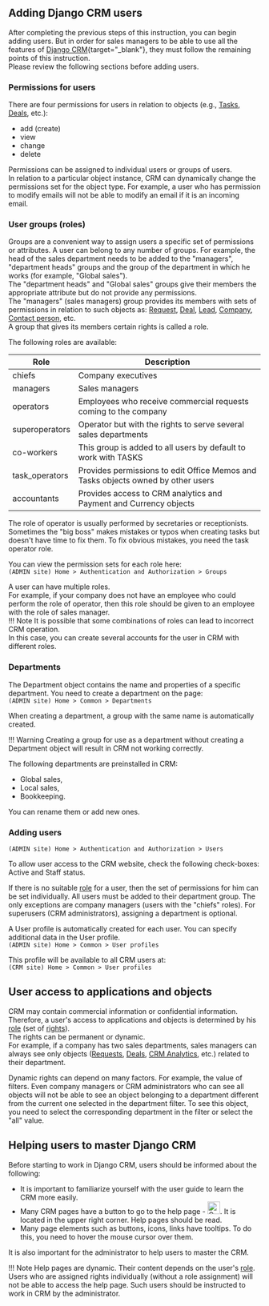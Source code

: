 ## Adding Django CRM users

After completing the previous steps of this instruction, you can begin adding users.
But in order for sales managers to be able to use all the features of [Django CRM](https://github.com/DjangoCRM/django-crm/){target="_blank"},
they must follow the remaining points of this instruction.  
Please review the following sections before adding users.

### Permissions for users

There are four permissions for users in relation to objects (e.g., [Tasks](tasks_section.md), [Deals](guide_for_sales_manager.md#deal-object), etc.):  

- add (create)
- view
- change
- delete

Permissions can be assigned to individual users or groups of users.  
In relation to a particular object instance, CRM can dynamically change the permissions set for the object type. For example, a user who has permission to modify emails will not be able to modify an email if it is an incoming email.

### User groups (roles)

Groups are a convenient way to assign users a specific set of permissions or attributes. A user can belong to any number of groups. For example, the head of the sales department needs to be added to the "managers", "department heads" groups and the group of the department in which he works (for example, "Global sales").  
The "department heads" and "Global sales" groups give their members the appropriate attribute but do not provide any permissions.  
The "managers" (sales managers) group provides its members with sets of permissions in relation to such objects as: [Request](setting_up_adding_requests.md), [Deal](guide_for_sales_manager.md#deal-object), [Lead](operator_and_sales_manager_roles.md#lead-object), [Company](operator_and_sales_manager_roles.md#company-object), [Contact person](operator_and_sales_manager_roles.md#object-of-company-contact-persons), etc.  
A group that gives its members certain rights is called a role.

The following roles are available:

| Role           | Description                                                                      |
|----------------|----------------------------------------------------------------------------------|
| chiefs         | Company executives                                                               |
| managers       | Sales managers                                                                   |
| operators      | Employees who receive commercial requests coming to the company                  |
| superoperators | Operator but with the rights to serve several sales departments                  |
| co-workers     | This group is added to all users by default to work with TASKS                   |
| task_operators | Provides permissions to edit Office Memos and Tasks objects owned by other users |
| accountants    | Provides access to CRM analytics and Payment and Currency objects                |

The role of operator is usually performed by secretaries or receptionists.  
Sometimes the "big boss" makes mistakes or typos when creating tasks but doesn't have time to fix them.
To fix obvious mistakes, you need the task operator role.

You can view the permission sets for each role here:  
 `(ADMIN site) Home > Authentication and Authorization > Groups`

A user can have multiple roles.  
For example, if your company does not have an employee who could perform the role of operator, then this role should be given to an employee with the role of sales manager.  
!!! Note
    It is possible that some combinations of roles can lead to incorrect CRM operation.  
    In this case, you can create several accounts for the user in CRM with different roles.

### Departments

The Department object contains the name and properties of a specific department.
You need to create a department on the page:  
`(ADMIN site) Home > Common > Departments`

When creating a department, a group with the same name is automatically created.  


!!! Warning
    Creating a group for use as a department without creating a Department object will result in CRM not working correctly.

The following departments are preinstalled in CRM:  

- Global sales,
- Local sales,
- Bookkeeping.

You can rename them or add new ones.

### Adding users

`(ADMIN site) Home > Authentication and Authorization > Users`

To allow user access to the CRM website, check the following check-boxes:  
Active and Staff status.

If there is no suitable [role](#user-groups-roles) for a user, then the set of permissions for him can be set individually.
All users must be added to their department group. The only exceptions are company managers (users with the "chiefs" roles).
For superusers (CRM administrators), assigning a department is optional.

A User profile is automatically created for each user. You can specify additional data in the User profile.  
 `(ADMIN site) Home > Common > User profiles`

This profile will be available to all CRM users at:  
 `(CRM site) Home > Common > User profiles`

## User access to applications and objects

CRM may contain commercial information or confidential information.  
Therefore, a user's access to applications and objects is determined by his [role](adding_crm_users.md#user-groups-roles) (set of [rights](#permissions-for-users)).  
The rights can be permanent or dynamic.  
For example, if a company has two sales departments, sales managers can always see only objects ([Requests](setting_up_adding_requests.md), [Deals](guide_for_sales_manager.md#deal-object), [CRM Analytics](guide_for_company_executives.md#crm-analytics), etc.) related to their department.

Dynamic rights can depend on many factors. For example, the value of filters. Even company managers or CRM administrators who can see all objects will not be able to see an object belonging to a department different from the current one selected in the department filter. To see this object, you need to select the corresponding department in the filter or select the "all" value.

## Helping users to master Django CRM

Before starting to work in Django CRM, users should be informed about the following:  

- It is important to familiarize yourself with the user guide to learn the CRM more easily.
- Many CRM pages have a button to go to the help page - <span style="vertical-align: baseline"><img src="../icons/question-mark.svg" alt="Question-mark icon" width="25" height="25"></span>. It is located in the upper right corner. Help pages should be read.
- Many page elements such as buttons, icons, links have tooltips. To do this, you need to hover the mouse cursor over them.  

It is also important for the administrator to help users to master the CRM.

!!! Note
    Help pages are dynamic. Their content depends on the user's [role](adding_crm_users.md#user-groups-roles). Users who are assigned rights individually (without a role assignment) will not be able to access the help page. Such users should be instructed to work in CRM by the administrator.
